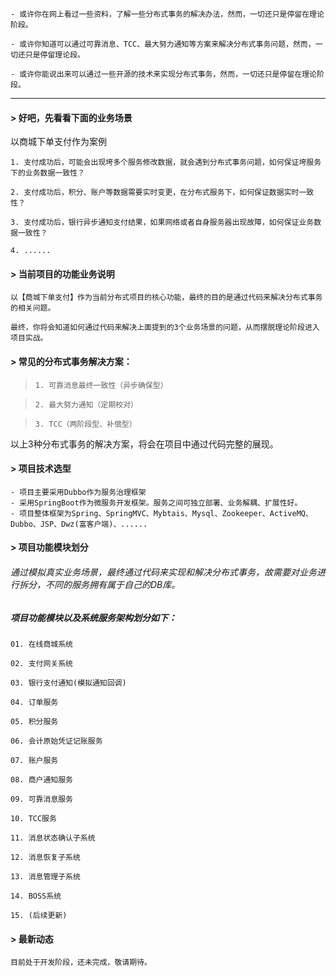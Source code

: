 

`- 或许你在网上看过一些资料，了解一些分布式事务的解决办法，然而，一切还只是停留在理论阶段。`

`- 或许你知道可以通过可靠消息、TCC、最大努力通知等方案来解决分布式事务问题，然而，一切还只是停留理论段。`

`- 或许你能说出来可以通过一些开源的技术来实现分布式事务，然而，一切还只是停留在理论阶段。`

---


#### > 好吧，先看看下面的业务场景
以商城下单支付作为案例

    1. 支付成功后，可能会出现垮多个服务修改数据，就会遇到分布式事务问题，如何保证垮服务下的业务数据一致性？

    2. 支付成功后，积分、账户等数据需要实时变更，在分布式服务下，如何保证数据实时一致性？

    3. 支付成功后，银行异步通知支付结果，如果网络或者自身服务器出现故障，如何保证业务数据一致性？

    4. ......


#### > 当前项目的功能业务说明
    以【商城下单支付】作为当前分布式项目的核心功能，最终的目的是通过代码来解决分布式事务的相关问题。

    最终，你将会知道如何通过代码来解决上面提到的3个业务场景的问题，从而摆脱理论阶段进入项目实战。

#### > 常见的分布式事务解决方案：
>     1. 可靠消息最终一致性（异步确保型）

>     2. 最大努力通知（定期校对）

>     3. TCC（两阶段型、补偿型）

   以上3种分布式事务的解决方案，将会在项目中通过代码完整的展现。


#### > 项目技术选型
    - 项目主要采用Dubbo作为服务治理框架
    - 采用SpringBoot作为微服务开发框架。服务之间可独立部署、业务解耦、扩展性好。
    - 项目整体框架为Spring、SpringMVC、Mybtais、Mysql、Zookeeper、ActiveMQ、Dubbo、JSP、Dwz(富客户端)、......

#### > 项目功能模块划分
###### 通过模拟真实业务场景，最终通过代码来实现和解决分布式事务，故需要对业务进行拆分，不同的服务拥有属于自己的DB库。

##### 项目功能模块以及系统服务架构划分如下：
`01. 在线商城系统`

`02. 支付网关系统`

`03. 银行支付通知(模拟通知回调)`

`04. 订单服务`

`05. 积分服务`

`06. 会计原始凭证记账服务`

`07. 账户服务`

`08. 商户通知服务`

`09. 可靠消息服务`

`10. TCC服务`

`11. 消息状态确认子系统`

`12. 消息恢复子系统`

`13. 消息管理子系统`

`14. BOSS系统`

`15. (后续更新)`

#### > 最新动态
    目前处于开发阶段，还未完成，敬请期待。

